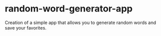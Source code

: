 # random-word-generator-app
Creation of a simple app that allows you to generate random words and save your favorites.
